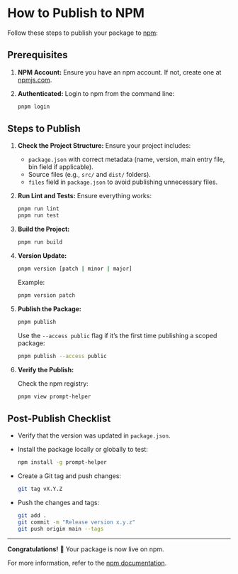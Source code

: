 # How to Publish to NPM

Follow these steps to publish your package to [npm](https://www.npmjs.com/):

## Prerequisites

1. **NPM Account:** Ensure you have an npm account. If not, create one at [npmjs.com](https://www.npmjs.com/).
2. **Authenticated:** Login to npm from the command line:

   ```bash
   pnpm login
   ```

## Steps to Publish

1. **Check the Project Structure:** Ensure your project includes:
    - `package.json` with correct metadata (name, version, main entry file, bin field if applicable).
    - Source files (e.g., `src/` and `dist/` folders).
    - `files` field in `package.json` to avoid publishing unnecessary files.

2. **Run Lint and Tests:** Ensure everything works:

   ```bash
   pnpm run lint
   pnpm run test
   ```

3. **Build the Project:**

   ```bash
   pnpm run build
   ```

4. **Version Update:**

   ```bash
   pnpm version [patch | minor | major]
   ```

   Example:

   ```bash
   pnpm version patch
   ```

5. **Publish the Package:**

   ```bash
   pnpm publish
   ```

   Use the `--access public` flag if it’s the first time publishing a scoped package:

   ```bash
   pnpm publish --access public
   ```

6. **Verify the Publish:**

   Check the npm registry:

   ```bash
   pnpm view prompt-helper
   ```

## Post-Publish Checklist

- Verify that the version was updated in `package.json`.
- Install the package locally or globally to test:

  ```bash
  npm install -g prompt-helper
  ```

- Create a Git tag and push changes:
  ```bash
  git tag vX.Y.Z
  ```

- Push the changes and tags:
  ```bash
  git add .
  git commit -m "Release version x.y.z"
  git push origin main --tags
  ```

---

**Congratulations!** 🎉 Your package is now live on npm.

For more information, refer to the [npm documentation](https://docs.npmjs.com/).

